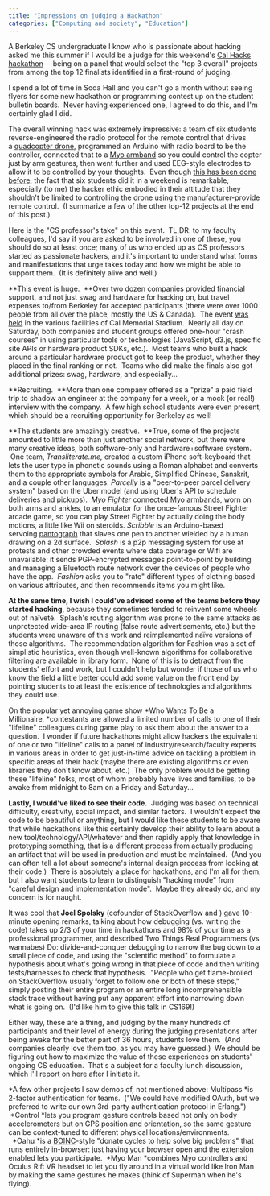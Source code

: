 ```yaml
---
title: "Impressions on judging a Hackathon"
categories: ["Computing and society", "Education"]
---
```

A Berkeley CS undergraduate I know who is passionate about hacking asked me this summer if I would be a judge for this weekend's [Cal Hacks hackathon](http://calhacks.io/)---being on a panel that would select the "top 3 overall" projects from among the top 12 finalists identified in a first-round of judging.

I spend a lot of time in Soda Hall and you can't go a month without seeing flyers for some new hackathon or programming contest up on the student bulletin boards.  Never having experienced one, I agreed to do this, and I'm certainly glad I did.

The overall winning hack was extremely impressive: a team of six students reverse-engineered the radio protocol for the remote control that drives a [quadcopter drone](http://ardrone2.parrot.com/), programmed an Arduino with radio board to be the controller, connected that to a [Myo armband](https://www.thalmic.com/en/myo/) so you could control the copter just by arm gestures, then went further and used EEG-style electrodes to allow it to be controlled by your thoughts.  Even though [this has been done before](https://www.youtube.com/results?search_query=mind+drone), the fact that six students did it in a weekend is remarkable, especially (to me) the hacker ethic embodied in their attitude that they shouldn't be limited to controlling the drone using the manufacturer-provide remote control.  (I summarize a few of the other top-12 projects at the end of this post.)

Here is the "CS professor's take" on this event.  TL;DR: to my faculty colleagues, I'd say if you are asked to be involved in one of these, you should do so at least once; many of us who ended up as CS professors started as passionate hackers, and it's important to understand what forms and manifestations that urge takes today and how we might be able to support them.  (It is definitely alive and well.)

**This event is huge.  **Over two dozen companies provided financial support, and not just swag and hardware for hacking on, but travel expenses to/from Berkeley for accepted participants (there were over 1000 people from all over the place, mostly the US & Canada).  The event [was held](http://www.dailycal.org/2014/10/05/hackers-gather-36-hour-hackathon-california-memorial-stadium/) in the various facilities of Cal Memorial Stadium.  Nearly all day on Saturday, both companies and student groups offered one-hour "crash courses" in using particular tools or technologies (JavaScript, d3.js, specific site APIs or hardware product SDKs, etc.).  Most teams who built a hack around a particular hardware product got to keep the product, whether they placed in the final ranking or not.  Teams who did make the finals also got additional prizes: swag, hardware, and especially...

**Recruiting.  **More than one company offered as a "prize" a paid field trip to shadow an engineer at the company for a week, or a mock (or real!) interview with the company.  A few high school students were even present, which should be a recruiting opportunity for Berkeley as well!

**The students are amazingly creative.  **True, some of the projects amounted to little more than just another social network, but there were many creative ideas, both software-only and hardware+software system.  One team, *Transliterate.me,* created a custom iPhone soft-keyboard that lets the user type in phonetic sounds using a Roman alphabet and converts them to the appropriate symbols for Arabic, Simplified Chinese, Sanskrit, and a couple other languages. *Parcelly* is a "peer-to-peer parcel delivery system" based on the Uber model (and using Uber's API to schedule deliveries and pickups).  *Myo Fighter* connected [Myo armbands](https://www.thalmic.com/en/myo/), worn on both arms and ankles, to an emulator for the once-famous Street Fighter arcade game, so you can play Street Fighter by actually doing the body motions, a little like Wii on steroids. *Scribble* is an Arduino-based servoing [pantograph](http://en.wikipedia.org/wiki/Pantograph) that slaves one pen to another wielded by a human drawing on a 2d surface.  *Splash* is a p2p messaging system for use at protests and other crowded events where data coverage or Wifi are unavailable: it sends PGP-encrypted messages point-to-point by building and managing a Bluetooth route network over the devices of people who have the app.  *Fashion* asks you to "rate" different types of clothing based on various attributes, and then recommends items you might like.

**At the same time, I wish I could've advised some of the teams before they started hacking**, because they sometimes tended to reinvent some wheels out of naïveté.  Splash's routing algorithm was prone to the same attacks as unprotected wide-area IP routing (false route advertisements, etc.) but the students were unaware of this work and reimplemented naïve versions of those algorithms.  The recommendation algorithm for Fashion was a set of simplistic heuristics, even though well-known algorithms for collaborative filtering are available in library form.  None of this is to detract from the students' effort and work, but I couldn't help but wonder if those of us who know the field a little better could add some value on the front end by pointing students to at least the existence of technologies and algorithms they could use.

On the popular yet annoying game show *Who Wants To Be a Millionaire, *contestants are allowed a limited number of calls to one of their "lifeline" colleagues during game play to ask them about the answer to a question.  I wonder if future hackathons might allow hackers the equivalent of one or two "lifeline" calls to a panel of industry/research/faculty experts in various areas in order to get just-in-time advice on tackling a problem in specific areas of their hack (maybe there are existing algorithms or even libraries they don't know about, etc.)  The only problem would be getting these "lifeline" folks, most of whom probably have lives and families, to be awake from midnight to 8am on a Friday and Saturday...

**Lastly, I would've liked to see their code.**  Judging was based on technical difficulty, creativity, social impact, and similar factors.  I wouldn't expect the code to be beautiful or anything, but I would like these students to be aware that while hackathons like this certainly develop their ability to learn about a new tool/technology/API/whatever and then rapidly apply that knowledge in prototyping something, that is a different process from actually producing an artifact that will be used in production and must be maintained.  (And you can often tell a lot about someone's internal design process from looking at their code.)  There is absolutely a place for hackathons, and I'm all for them, but I also want students to learn to distinguish "hacking mode" from "careful design and implementation mode".  Maybe they already do, and my concern is for naught.

It was cool that **Joel Spolsky** (cofounder of StackOverflow and ) gave 10-minute opening remarks, talking about how debugging (vs. writing the code) takes up 2/3 of your time in hackathons and 98% of your time as a professional programmer, and described Two Things Real Programmers (vs wannabes) Do: divide-and-conquer debugging to narrow the bug down to a small piece of code, and using the "scientific method" to formulate a hypothesis about what's going wrong in that piece of code and then writing tests/harnesses to check that hypothesis.  "People who get flame-broiled on StackOverflow usually forget to follow one or both of these steps," simply posting their entire program or an entire long incomprehensible stack trace without having put any apparent effort into narrowing down what is going on.  (I'd like him to give this talk in CS169!)

Either way, these are a thing, and judging by the many hundreds of participants and their level of energy during the judging presentations after being awake for the better part of 36 hours, students love them.  (And companies clearly love them too, as you may have guessed.)  We should be figuring out how to maximize the value of these experiences on students' ongoing CS education.  That's a subject for a faculty lunch discussion, which I'll report on here after I initiate it.

*A few other projects I saw demos of, not mentioned above: Multipass *is 2-factor authentication for teams.  ("We could have modified OAuth, but we preferred to write our own 3rd-party authentication protocol in Erlang.")  *Control *lets you program gesture controls based not only on body accelerometers but on GPS position and orientation, so the same gesture can be context-tuned to different physical locations/environments.   *Oahu *is a [BOINC](http://en.wikipedia.org/wiki/Berkeley_Open_Infrastructure_for_Network_Computing)-style "donate cycles to help solve big problems" that runs entirely in-browser: just having your browser open and the extension enabled lets you participate.  *Myo Man *combines Myo controllers and Oculus Rift VR headset to let you fly around in a virtual world like Iron Man by making the same gestures he makes (think of Superman when he's flying).
